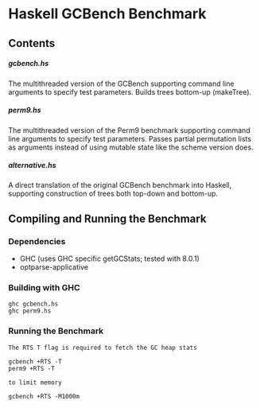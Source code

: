 # Haskell GCBench Benchmark #

## Contents ##

##### gcbench.hs #####
The multithreaded version of the GCBench supporting command line arguments to specify test parameters. Builds trees bottom-up (makeTree).

##### perm9.hs #####
The multithreaded version of the Perm9 benchmark supporting command line arguments to specify test parameters. Passes partial permutation lists as arguments instead of using mutable state like the scheme version does.

##### alternative.hs #####
A direct translation of the original GCBench benchmark into Haskell, supporting construction of trees both top-down and bottom-up.

## Compiling and Running the Benchmark ##

### Dependencies ###
* GHC (uses GHC specific getGCStats; tested with 8.0.1)
* optparse-applicative

### Building with GHC ##
    ghc gcbench.hs
    ghc perm9.hs

### Running the Benchmark ###
    The RTS T flag is required to fetch the GC heap stats

    gcbench +RTS -T
    perm9 +RTS -T

    to limit memory

    gcbench +RTS -M1000m
